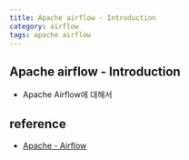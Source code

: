 ```yaml
---
title: Apache airflow - Introduction
category: airflow 
tags: apache airflow  
---
```


## Apache airflow - Introduction

- Apache Airflow에 대해서 

## reference

- [Apache - Airflow](https://airflow.apache.org/)
